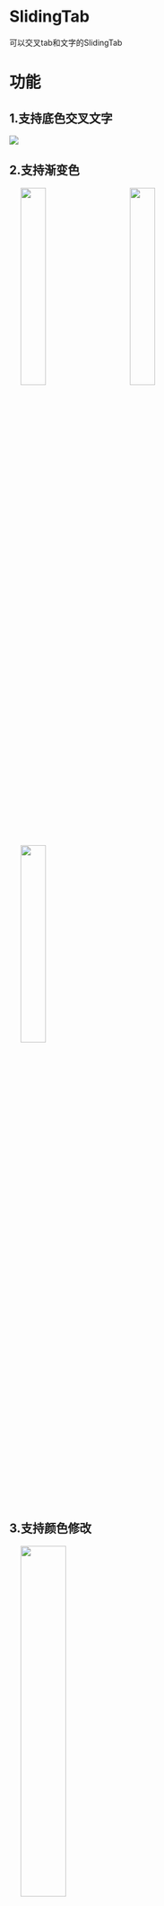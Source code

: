 # SlidingTab
可以交叉tab和文字的SlidingTab
# 功能

## 1.支持底色交叉文字
![](https://github.com/vivian8725118/SlidingTab/blob/master/app/art/slidingtab4.png)

## 2.支持渐变色
<div>
<image hspace="20" src="https://github.com/vivian8725118/SlidingTab/blob/master/app/art/slidingtab8.png" width=30% height=30%/>
        <image hspace="20" src="https://github.com/vivian8725118/SlidingTab/blob/master/app/art/slidingtab7.png" width=30% height=30%/>
        <image hspace="20" src="https://github.com/vivian8725118/SlidingTab/blob/master/app/art/slidingtab6.png" width=30% height=30%/>
</div>

## 3.支持颜色修改
<div>
<image hspace="20" src="https://github.com/vivian8725118/SlidingTab/blob/master/app/art/slidingtab3.png" width=40% height=40%/>
</div>

# 使用

## 1、 在xml中设置
```
<com.vivian.slidingtab.SlidingTab
        android:id="@+id/sliding_tab"
        android:layout_width="match_parent"
        android:layout_margin="10dp"
        app:strokeWidth="2dp"
        app:mainColor="#1A51AD"
        app:mainColorRes="@color/colorAccent"
        app:radius="100dp"
        app:tabHeight="100dp"
        app:textSize="16sp"
        app:startColor="#a1aa0b"
        app:endColor="#1F8F70"
        android:layout_gravity="center"
        android:layout_height="wrap_content"/>
  ```

        app:strokeWidth="2dp"   //设置外围线框宽度
        app:mainColor="#1A51AD"  //设置主色
        app:mainColorRes="@color/colorAccent"  //设置主色资源
        app:radius="100dp"  //设置圆角尺寸
        app:tabHeight="100dp" //设置tab高度
        app:textSize="16sp"  //设置字体大小
        app:startColor="#a1aa0b"  //设置渐变色起始颜色
        app:endColor="#1F8F70"   //设置渐变色结束颜色

## 2、 在java中设置

### 2.1 设置titles
```        
slidingTab.setTitles("课程", "文档");
```
或者
```
slidingTab.setTitles(List<String> titles) 
```

### 2.2 绑定ViewPager的onPageChangeListener

```
 viewPager.addOnPageChangeListener(new ViewPager.OnPageChangeListener() {
            @Override
            public void onPageScrolled(int position, float positionOffset, int positionOffsetPixels) {
               //设置滚动位移
                slidingTab.setScrollFromCurrentPosition(position,positionOffset);
            }

            @Override
            public void onPageSelected(int position) {
            //设置当前position
                slidingTab.setCurrentPostion(position);
            }

            @Override
            public void onPageScrollStateChanged(int state) {

            }
        });
```
